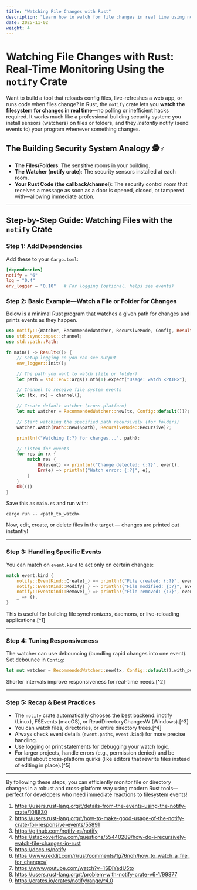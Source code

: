 ```yaml
---
title: "Watching File Changes with Rust"
description: "Learn how to watch for file changes in real time using notify and similar crates in Rust."
date: 2025-11-02
weight: 4
---
```


# Watching File Changes with Rust: Real-Time Monitoring Using the `notify` Crate

Want to build a tool that reloads config files, live-refreshes a web app, or runs code when files change? In Rust, the `notify` crate lets you **watch the filesystem for changes in real time**—no polling or inefficient hacks required. It works much like a professional building security system: you install sensors (watchers) on files or folders, and they *instantly* notify (send events to) your program whenever something changes.

## The Building Security System Analogy 🕵️♂️

- **The Files/Folders**: The sensitive rooms in your building.
- **The Watcher (notify crate)**: The security sensors installed at each room.
- **Your Rust Code (the callback/channel)**: The security control room that receives a message as soon as a door is opened, closed, or tampered with—allowing immediate action.

***

## Step-by-Step Guide: Watching Files with the `notify` Crate

### Step 1: Add Dependencies

Add these to your `Cargo.toml`:

```toml
[dependencies]
notify = "6"
log = "0.4"
env_logger = "0.10"   # For logging (optional, helps see events)
```


### Step 2: Basic Example—Watch a File or Folder for Changes

Below is a minimal Rust program that watches a given path for changes and prints events as they happen.

```rust
use notify::{Watcher, RecommendedWatcher, RecursiveMode, Config, Result, Event};
use std::sync::mpsc::channel;
use std::path::Path;

fn main() -> Result<()> {
    // Setup logging so you can see output
    env_logger::init();

    // The path you want to watch (file or folder)
    let path = std::env::args().nth(1).expect("Usage: watch <PATH>");

    // Channel to receive file system events
    let (tx, rx) = channel();

    // Create default watcher (cross-platform)
    let mut watcher = RecommendedWatcher::new(tx, Config::default())?;

    // Start watching the specified path recursively (for folders)
    watcher.watch(Path::new(&path), RecursiveMode::Recursive)?;

    println!("Watching {:?} for changes...", path);

    // Listen for events
    for res in rx {
        match res {
            Ok(event) => println!("Change detected: {:?}", event),
            Err(e) => println!("Watch error: {:?}", e),
        }
    }
    Ok(())
}
```

Save this as `main.rs` and run with:

```
cargo run -- <path_to_watch>
```

Now, edit, create, or delete files in the target — changes are printed out instantly!

***

### Step 3: Handling Specific Events

You can match on `event.kind` to act only on certain changes:

```rust
match event.kind {
    notify::EventKind::Create(_) => println!("File created: {:?}", event.paths),
    notify::EventKind::Modify(_) => println!("File modified: {:?}", event.paths),
    notify::EventKind::Remove(_) => println!("File removed: {:?}", event.paths),
    _ => (),
}
```

This is useful for building file synchronizers, daemons, or live-reloading applications.[^1]

***

### Step 4: Tuning Responsiveness

The watcher can use debouncing (bundling rapid changes into one event). Set debounce in `Config`:

```rust
let mut watcher = RecommendedWatcher::new(tx, Config::default().with_poll_interval(std::time::Duration::from_millis(100)))?;
```

Shorter intervals improve responsiveness for real-time needs.[^2]

***

### Step 5: Recap \& Best Practices

- The `notify` crate automatically chooses the best backend: inotify (Linux), FSEvents (macOS), or ReadDirectoryChangesW (Windows).[^3]
- You can watch files, directories, or entire directory trees.[^4]
- Always check event details (`event.paths`, `event.kind`) for more precise handling.
- Use logging or print statements for debugging your watch logic.
- For larger projects, handle errors (e.g., permission denied) and be careful about cross-platform quirks (like editors that rewrite files instead of editing in place).[^5]

***

By following these steps, you can efficiently monitor file or directory changes in a robust and cross-platform way using modern Rust tools—perfect for developers who need immediate reactions to filesystem events!

1. https://users.rust-lang.org/t/details-from-the-events-using-the-notify-crate/108830
2. https://users.rust-lang.org/t/how-to-make-good-usage-of-the-notify-crate-for-responsive-events/55891
3. https://github.com/notify-rs/notify
4. https://stackoverflow.com/questions/55440289/how-do-i-recursively-watch-file-changes-in-rust
5. https://docs.rs/notify
6. https://www.reddit.com/r/rust/comments/1g76noh/how_to_watch_a_file_for_changes/
7. https://www.youtube.com/watch?v=1SDiYadU5to
8. https://users.rust-lang.org/t/problem-with-notify-crate-v6-1/99877
9. https://crates.io/crates/notify/range/^4.0
